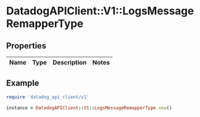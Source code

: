 # DatadogAPIClient::V1::LogsMessageRemapperType

## Properties

| Name | Type | Description | Notes |
| ---- | ---- | ----------- | ----- |

## Example

```ruby
require 'datadog_api_client/v1'

instance = DatadogAPIClient::V1::LogsMessageRemapperType.new()
```
